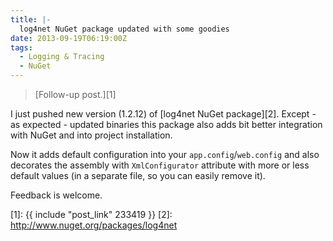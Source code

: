 ```yaml
---
title: |-
  log4net NuGet package updated with some goodies
date: 2013-09-19T06:19:00Z
tags:
  - Logging & Tracing
  - NuGet
---
```

> [Follow-up post.][1]

I just pushed new version (1.2.12) of [log4net NuGet package][2]. Except - as expected - updated binaries this package also adds bit better integration with NuGet and into project installation.

<!-- excerpt -->

Now it adds default configuration into your `app.config`/`web.config` and also decorates the assembly with `XmlConfigurator` attribute with more or less default values (in a separate file, so you can easily remove it).

Feedback is welcome.

[1]: {{ include "post_link" 233419 }}
[2]: http://www.nuget.org/packages/log4net